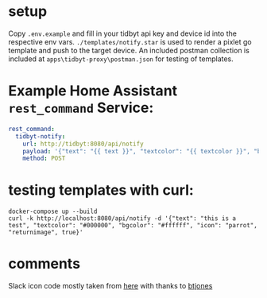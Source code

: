 
# setup
Copy `.env.example` and fill in your tidbyt api key and device id into the respective env vars.
`./templates/notify.star` is used to render a pixlet go template and push to the target device.
An included postman collection is included at `apps\tidbyt-proxy\postman.json` for testing of templates.

# Example Home Assistant `rest_command` Service:

```yaml
rest_command:
  tidbyt-notify:
    url: http://tidbyt:8080/api/notify
    payload: '{"text": "{{ text }}", "textcolor": "{{ textcolor }}", "bgcolor": "{{ bgcolor }}", "icon": "{{ icon }}"}'
    method: POST
```

# testing templates with curl:
```
docker-compose up --build
curl -k http://localhost:8080/api/notify -d '{"text": "this is a test", "textcolor": "#000000", "bgcolor": "#ffffff", "icon": "parrot", "returnimage", true}'
```

# comments

Slack icon code mostly taken from [here](https://github.com/tidbyt/community/tree/main/apps/randomslackmoji) with thanks to [btjones](https://github.com/btjones/)